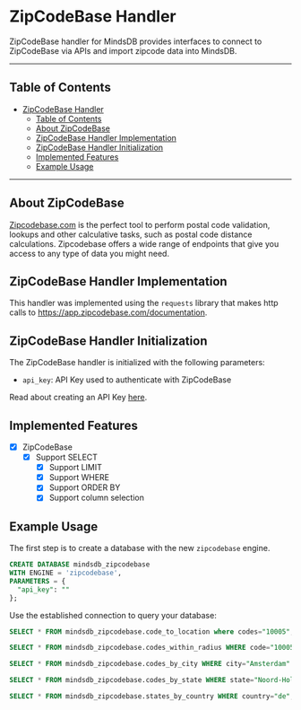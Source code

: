 # ZipCodeBase Handler

ZipCodeBase handler for MindsDB provides interfaces to connect to ZipCodeBase via APIs and import zipcode data into MindsDB.

---

## Table of Contents

- [ZipCodeBase Handler](#zipcodebase-handler)
  - [Table of Contents](#table-of-contents)
  - [About ZipCodeBase](#about-zipcodebase)
  - [ZipCodeBase Handler Implementation](#zipcodebase-handler-implementation)
  - [ZipCodeBase Handler Initialization](#zipcodebase-handler-initialization)
  - [Implemented Features](#implemented-features)
  - [Example Usage](#example-usage)

---

## About ZipCodeBase

[Zipcodebase.com](https://zipcodebase.com/) is the perfect tool to perform postal code validation, lookups and other calculative tasks, such as postal code distance calculations. Zipcodebase offers a wide range of endpoints that give you access to any type of data you might need. 

## ZipCodeBase Handler Implementation

This handler was implemented using the `requests` library that makes http calls to https://app.zipcodebase.com/documentation.

## ZipCodeBase Handler Initialization

The ZipCodeBase handler is initialized with the following parameters:

- `api_key`: API Key used to authenticate with ZipCodeBase

Read about creating an API Key [here](https://zipcodebase.com/).

## Implemented Features

- [x] ZipCodeBase 
  - [x] Support SELECT
    - [x] Support LIMIT
    - [x] Support WHERE
    - [x] Support ORDER BY
    - [x] Support column selection

## Example Usage

The first step is to create a database with the new `zipcodebase` engine. 

~~~~sql
CREATE DATABASE mindsdb_zipcodebase
WITH ENGINE = 'zipcodebase',
PARAMETERS = {
  "api_key": ""
};
~~~~

Use the established connection to query your database:

~~~~sql
SELECT * FROM mindsdb_zipcodebase.code_to_location where codes="10005";
~~~~

~~~~sql
SELECT * FROM mindsdb_zipcodebase.codes_within_radius WHERE code="10005" AND radius="100" AND country="us";
~~~~

~~~~sql
SELECT * FROM mindsdb_zipcodebase.codes_by_city WHERE city="Amsterdam" AND country="nl";
~~~~

~~~~sql
SELECT * FROM mindsdb_zipcodebase.codes_by_state WHERE state="Noord-Holland" AND country="nl";
~~~~

~~~~sql
SELECT * FROM mindsdb_zipcodebase.states_by_country WHERE country="de";
~~~~
